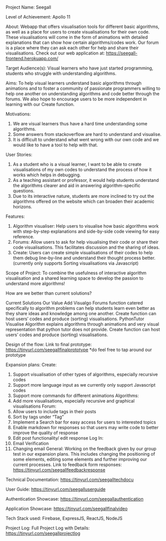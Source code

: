 ﻿Project Name: Seegall


Level of Achievement: Apollo 11


About:
Webapp that offers visualisation tools for different basic algorithms, as well as a place for users to create visualisations for their own code. These visualisations will come in the form of animations with detailed explanations that can show how certain algorithms/codes work. Our forum is a place where they can ask each other for help and share their visualisations.
Check out our web application at: https://seegall-frontend.herokuapp.com/


Target Audience(s):
Visual learners who have just started programming, students who struggle with understanding algorithms.


Aims:
To help visual learners understand basic algorithms through animations and to foster a community of passionate programmers willing to help one another on understanding algorithms and code better through the forums. We also hope to encourage users to be more independent in learning with our Create function.


Motivations:
1. We are visual learners thus have a hard time understanding some algorithms.
2. Some answers from stackoverflow are hard to understand and visualise.
3. It is difficult to understand what went wrong with our own code and we would like to have a tool to help with that.


User Stories:
1. As a student who is a visual learner, I want to be able to create visualisations of my own codes to understand the process of how it works which helps in debugging.
2. As a teaching assistant or professor, it would help students understand the algorithms clearer and aid in answering algorithm-specific questions.
3. Due to its interactive nature, students are more inclined to try out the algorithms offered on the website which can broaden their academic horizons.




Features:
1. Algorithm visualiser: Help users to visualise how basic algorithms work with step-by-step explanations and side-by-side code viewing for easy reference.
2. Forums: Allow users to ask for help visualising their code or share their code visualisations. This facilitates discussion and the sharing of ideas.
3. Create: Users can create simple visualisations of their codes to help them debug line-by-line and understand their thought process better. (currently only supports Sorting visualisations via Javascript)




Scope of Project: 
To combine the usefulness of interactive algorithm visualisation and a shared learning space to develop the passion to understand more algorithms!


How are we better than current solutions?


Current Solutions
	Our Value Add
	Visualgo
	Forums function catered specifically to algorithm problems can help students learn even better as they share ideas and knowledge among one another.
Create function can host users’ codes and produce (sorting) visualisations.
	PythonTutor
	Visualise Algorithm explains algorithms through animations and very visual representation that python tutor does not provide.
Create function can host users’ codes and produce (sorting) visualisations.
	



Design of the flow:
Link to final prototype: https://tinyurl.com/seegallfinalprototype 
*do feel free to tap around our prototype


Expansion plans: 
Create: 
1. Support visualisation of other types of algorithms, especially recursive codes
2. Support more language input as we currently only support Javascript codes
3. Support more commands for different animations
Algorithms:
1. Add more visualisations, especially recursive and graphical visualisations
Forum:
1. Allow users to include tags in their posts
2. Sort by tags under “Tag”
3. Implement a Search bar for easy access for users to interested topics
4. Enable markdown for responses so that users may write code to better improve the quality of response
5. Edit post functionality/ edit response
Log In:
1. Email Verification
2. Changing email
General:
Working on the feedback given by our group test in our expansion plans. This includes changing the positioning of some elements, editing some elements and further improving our current processes.
Link to feedback form responses: https://tinyurl.com/seegallfeedbackresponse 


Technical Documentation:
https://tinyurl.com/seegalltechdocu 


User Guide:
https://tinyurl.com/seegalluserguide 


Authentication Showcase:
https://tinyurl.com/seegallauthentication 


Application Showcase:
https://tinyurl.com/seegallfinalvideo 


Tech Stack used:
Firebase, ExpressJS, ReactJS, NodeJS


Project Log:
Full Project Log with Details: https://tinyurl.com/seegallprojectlog 
